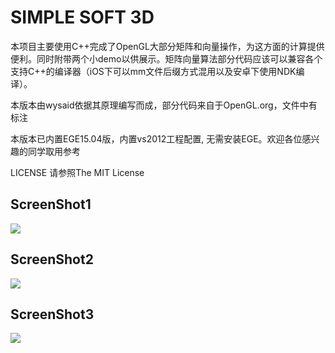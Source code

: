 <h1> SIMPLE SOFT 3D </h1>

<p>本项目主要使用C++完成了OpenGL大部分矩阵和向量操作，为这方面的计算提供便利。同时附带两个小demo以供展示。矩阵向量算法部分代码应该可以兼容各个支持C++的编译器（iOS下可以mm文件后缀方式混用以及安卓下使用NDK编译）。</p>

<p>本版本由wysaid依据其原理编写而成，部分代码来自于OpenGL.org，文件中有标注</p>
<p>本版本已内置EGE15.04版，内置vs2012工程配置, 无需安装EGE。欢迎各位感兴趣的同学取用参考</p>
<p>LICENSE 请参照The MIT License</p>
<h2>ScreenShot1</h2>
<p><img src="https://raw.github.com/wysaid/SOFT_3D/master/screenshot0.jpg"></p>

<h2>ScreenShot2</h2>
<p><img src="https://raw.github.com/wysaid/SOFT_3D/master/screenshot1.jpg"></p>

<h2>ScreenShot3</h2>
<p><img src="https://raw.github.com/wysaid/SOFT_3D/master/screenshot2.jpg"></p>
